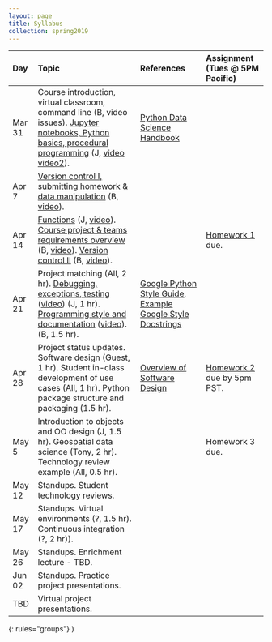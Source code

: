 ```yaml
---
layout: page
title: Syllabus
collection: spring2019
---
```


| Day      | Topic                                                         | References       | Assignment (Tues @ 5PM Pacific)    |
|:----------|:----------------|:---------------|:-------------------|
|Mar 31     | Course introduction, virtual classroom, command line (B, video issues). [Jupyter notebooks, Python basics, procedural programming](https://github.com/UWSEDS/LectureNotes/tree/master/week_1) (J, [video](https://uw.hosted.panopto.com/Panopto/Pages/Viewer.aspx?id=c17d6581-e6ee-4236-87d9-ab900019d791) [video2](https://uw.hosted.panopto.com/Panopto/Pages/Viewer.aspx?id=e0026a9b-8824-4a80-a651-ab90002bd84f)). | [Python Data Science Handbook](https://jakevdp.github.io/PythonDataScienceHandbook/) | |
|Apr 7      | [Version control I, submitting homework](https://github.com/UWSEDS/LectureNotes/tree/master/week_2/version_control) & [data manipulation](https://github.com/UWSEDS/LectureNotes/blob/master/week_2/data_manipulation/numpy_pandas.ipynb) (B, [video](https://uw.hosted.panopto.com/Panopto/Pages/Viewer.aspx?id=d95d68f2-d254-443a-9047-ab970003c491)). |  |  |
|Apr 14     | [Functions](https://github.com/UWSEDS/LectureNotes/blob/master/week_3/Functions%20and%20Software%20Development%20Workflow.ipynb) (J, [video](https://uw.hosted.panopto.com/Panopto/Pages/Viewer.aspx?id=3f7804e2-2396-4471-9a3b-ab9e00017c6e)). [Course project & teams requirements overview](https://github.com/UWSEDS/LectureNotes/raw/master/week_3/ProjectOverview.pdf) (B, [video](https://uw.hosted.panopto.com/Panopto/Pages/Viewer.aspx?id=725c8507-c59f-44a2-94d6-ab9e001c5382)). [Version control II](https://github.com/UWSEDS/LectureNotes/raw/master/week_2/version_control/VersionControl2.pdf) (B, [video](https://uw.hosted.panopto.com/Panopto/Pages/Viewer.aspx?id=24f98f68-ff8a-452d-97cd-ab9e002b191c)).  |  | [Homework 1](https://classroom.github.com/a/R_iaeidK) due. |
|Apr 21     | Project matching (All, 2 hr). [Debugging, exceptions, testing](https://github.com/UWSEDS/LectureNotes/tree/master/week_4) ([video](https://uw.hosted.panopto.com/Panopto/Pages/Viewer.aspx?id=ff460c2c-6edd-4cca-8d31-aba5000e4164)) (J, 1 hr). [Programming style and documentation](https://github.com/UWSEDS/LectureNotes/raw/master/week_4/Documentation-and-Style.pdf) ([video](https://uw.hosted.panopto.com/Panopto/Pages/Viewer.aspx?id=fe067f22-2950-4c41-b42e-aba5002ed73e)). (B, 1.5 hr). | [Google Python Style Guide](https://google.github.io/styleguide/pyguide.html), [Example Google Style Docstrings](http://sphinxcontrib-napoleon.readthedocs.io/en/latest/example_google.html)          |  |
|Apr 28     |  Project status updates. Software design (Guest, 1 hr). Student in-class development of use cases (All, 1 hr). Python package structure and packaging (1.5 hr).      | [Overview of Software Design](https://en.wikipedia.org/wiki/Software_design) | [Homework 2](https://classroom.github.com/a/7TN6MDDs) due by 5pm PST.  |
|May 5     | Introduction to objects and OO design (J, 1.5 hr). Geospatial data science (Tony, 2 hr). Technology review example (All, 0.5 hr). |  | Homework 3 due. |
|May 12     | Standups. Student technology reviews.  | |  |
|May 17     | Standups.  Virtual environments (?, 1.5 hr). Continuous integration (?, 2 hr)). | | |
|May 26     | Standups. Enrichment lecture - TBD.  | |  |
|Jun 02     | Standups. Practice project presentations. | |  |
|TBD     | Virtual project presentations.  |  |  |
{: rules="groups"}
)
